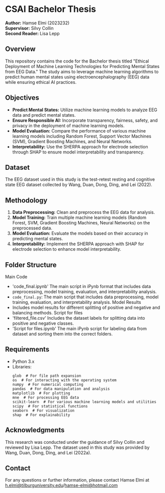 
# CSAI Bachelor Thesis

**Author:** Hamse Elmi (2023232)  
**Supervisor:** Silvy Collin  
**Second Reader:** Lisa Lepp

## Overview

This repository contains the code for the Bachelor thesis titled "Ethical Deployment of Machine Learning Technologies for Predicting Mental States from EEG Data." The study aims to leverage machine learning algorithms to predict human mental states using electroencephalography (EEG) data while ensuring ethical AI practices.

## Objectives

- **Predict Mental States:** Utilize machine learning models to analyze EEG data and predict mental states.
- **Ensure Responsible AI:** Incorporate transparency, fairness, safety, and privacy in the deployment of machine learning models.
- **Model Evaluation:** Compare the performance of various machine learning models including Random Forest, Support Vector Machines (SVM), Gradient Boosting Machines, and Neural Networks.
- **Interpretability:** Use the SHERPA approach for electrode selection through SHAP to ensure model interpretability and transparency.

## Dataset

The EEG dataset used in this study is the test-retest resting and cognitive state EEG dataset collected by Wang, Duan, Dong, Ding, and Lei (2022).

## Methodology

1. **Data Preprocessing:** Clean and preprocess the EEG data for analysis.
2. **Model Training:** Train multiple machine learning models (Random Forest, SVM, Gradient Boosting Machines, Neural Networks) on the preprocessed data.
3. **Model Evaluation:** Evaluate the models based on their accuracy in predicting mental states.
4. **Interpretability:** Implement the SHERPA approach with SHAP for electrode selection to enhance model interpretability.


## Folder Structure
Main Code
- 'code_final.ipynb' The main script in iPynb format that includes data preprocessing, model training, evaluation, and interpretability analysis.
- `code_final.py`: The main script that includes data preprocessing, model training, evaluation, and interpretability analysis.
Model Results
- Includes model results for different splitting of positive and negative and balancing methods.
Script for files
- 'filtered_file.csv' Includes the dataset labels for splitting data into positive and negative classes.
- 'Script for files.ipynb' The main iPynb script for labeling data from dataset and sorting them into the correct folders.
## Requirements

- Python 3.x
- Libraries:
  ```
  glob  # For file path expansion
  os  # For interacting with the operating system
  numpy  # For numerical computing
  pandas  # For data manipulation and analysis
  matplotlib  # For plotting
  mne  # For processing EEG data
  scikit-learn  # For various machine learning models and utilities
  scipy  # For statistical functions
  seaborn  # For visualization
  shap  # For explainability
  ```


## Acknowledgments

This research was conducted under the guidance of Silvy Collin and reviewed by Lisa Lepp. The dataset used in this study was provided by Wang, Duan, Dong, Ding, and Lei (2022a).

## Contact

For any questions or further information, please contact Hamse Elmi at h.elmi@tilburguniversity.edu/hamse-elmi@hotmail.com


